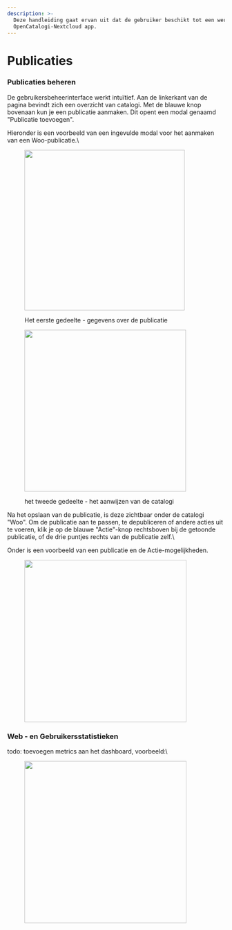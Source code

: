 ```yaml
---
description: >-
  Deze handleiding gaat ervan uit dat de gebruiker beschikt tot een werkende
  OpenCatalogi-Nextcloud app.
---
```


# Publicaties

### Publicaties beheren

De gebruikersbeheerinterface werkt intuïtief. Aan de linkerkant van de pagina bevindt zich een overzicht van catalogi. Met de blauwe knop bovenaan kun je een publicatie aanmaken. Dit opent een modal genaamd "Publicatie toevoegen".

Hieronder is een voorbeeld van een ingevulde modal voor het aanmaken van een Woo-publicatie.\


<div align="left">

<figure><img src="../.gitbook/assets/image (2) (1) (1).png" alt="" width="371"><figcaption><p>Het eerste gedeelte - gegevens over de publicatie</p></figcaption></figure>

 

<figure><img src="../.gitbook/assets/Open-Catalogi-Nextcloud.png" alt="" width="374"><figcaption><p>het tweede gedeelte - het aanwijzen van de catalogi</p></figcaption></figure>

</div>

Na het opslaan van de publicatie, is deze zichtbaar onder de catalogi "Woo". Om de publicatie aan te passen, te depubliceren of andere acties uit te voeren, klik je op de blauwe "Actie"-knop rechtsboven bij de getoonde publicatie, of de drie puntjes rechts van de publicatie zelf.\


Onder is een voorbeeld van een publicatie en de Actie-mogelijkheden.

<figure><img src="../.gitbook/assets/image (17).png" alt="" width="375"><figcaption></figcaption></figure>

### Web - en Gebruikersstatistieken

todo: toevoegen metrics aan het dashboard, voorbeeld:\


<figure><img src="../.gitbook/assets/image (1) (1) (1).png" alt="" width="375"><figcaption></figcaption></figure>
